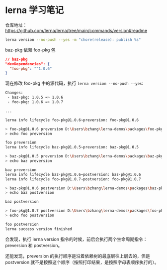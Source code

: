 # lerna 学习笔记

仓库地址：https://github.com/lerna/lerna/tree/main/commands/version#readme

```bash
lerna version --no-push --yes -m "chore(release): publish %s"
```

baz-pkg 依赖 foo-pkg 包

```json
// baz-pkg
"devDependencies": {
  "foo-pkg": "^1.0.6"
}
```

现在修改 foo-pkg 中的源代码，执行 `lerna version --no-push --yes`:

```bash
Changes:
 - baz-pkg: 1.0.5 => 1.0.6
 - foo-pkg: 1.0.6 => 1.0.7

...

lerna info lifecycle foo-pkg@1.0.6~preversion: foo-pkg@1.0.6

> foo-pkg@1.0.6 preversion D:\Users\bzhang\lerna-demos\packages\foo-pkg
> echo foo preversion

foo preversion
lerna info lifecycle baz-pkg@1.0.5~preversion: baz-pkg@1.0.5

> baz-pkg@1.0.5 preversion D:\Users\bzhang\lerna-demos\packages\baz-pkg
> echo baz preversion

baz preversion
lerna info lifecycle baz-pkg@1.0.6~postversion: baz-pkg@1.0.6
lerna info lifecycle foo-pkg@1.0.7~postversion: foo-pkg@1.0.7

> baz-pkg@1.0.6 postversion D:\Users\bzhang\lerna-demos\packages\baz-pkg
> echo baz postversion

baz postversion

> foo-pkg@1.0.7 postversion D:\Users\bzhang\lerna-demos\packages\foo-pkg
> echo foo postversion

foo postversion
lerna success version finished
```

会发现，执行 lerna version 指令的时候，前后会执行两个生命周期指令：preversion 和 postversion。

还能发现，preversion 的执行顺序是沿着依赖树的最底层往上层去的，但是 postversion 就不是按照这个顺序（按照打印结果，是按照字母表顺序执行的）。
